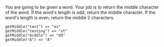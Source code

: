 You are going to be given a word. Your job is to return the middle character of the word. If the word's length is odd, return the middle character. If the word's length is even, return the middle 2 characters.
```
getMiddle("test") => "es"
getMiddle("testing") => "st"
getMiddle("middle") => "dd"
getMiddle("A") => "A"
```
